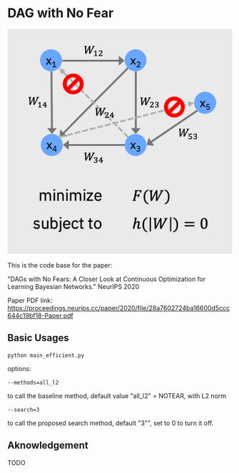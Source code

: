 # DAG with No Fear

![Overview](https://raw.githubusercontent.com/skypea/DAG_No_Fear/master/image/Thumbnail.png?token=AESIXBWJH7YFH5ACMCLYPX27R76EY)

This is the code base for the paper: 

"DAGs with No Fears: A Closer Look at Continuous Optimization for Learning Bayesian Networks." NeurIPS 2020

Paper PDF link: https://proceedings.neurips.cc/paper/2020/file/28a7602724ba16600d5ccc644c19bf18-Paper.pdf


## Basic Usages

    python main_efficient.py 

options:

    --methods=all_l2
 to call the baseline method, default value "all_l2" =  NOTEAR, with L2 norm 

    --search=3 

to call the proposed search method, default "3"", set to 0 to turn it off.



## Aknowledgement
 TODO